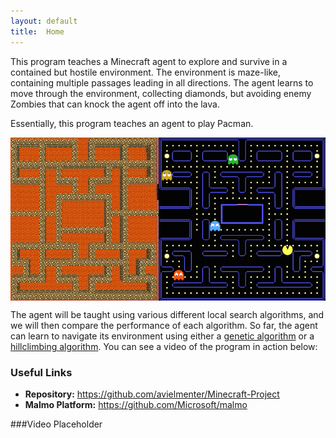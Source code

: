 ```yaml
---
layout: default
title:  Home
---
```


This program teaches a Minecraft agent to explore and survive in a contained but hostile environment. The environment is maze-like, containing multiple passages leading in all directions. The agent learns to move through the environment, collecting diamonds, but avoiding enemy Zombies that can knock the agent off into the lava.

Essentially, this program teaches an agent to play Pacman.

<img src="media/pacman_comparison.png" alt="Pacman Comparison" style="display: block; text-align: center;" />

The agent will be taught using various different local search algorithms, and we will then compare the performance of each algorithm. So far, the agent can learn to navigate its environment using either a [genetic algorithm](https://en.wikipedia.org/wiki/Genetic_algorithm) or a [hillclimbing algorithm](https://en.wikipedia.org/wiki/Hill_climbing). You can see a video of the program in action below:

### Useful Links
* **Repository:** <https://github.com/avielmenter/Minecraft-Project>
* **Malmo Platform:** <https://github.com/Microsoft/malmo>

###Video Placeholder
